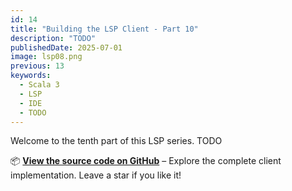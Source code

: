```yaml
---
id: 14
title: "Building the LSP Client - Part 10"
description: "TODO"
publishedDate: 2025-07-01
image: lsp08.png
previous: 13
keywords:
  - Scala 3
  - LSP
  - IDE
  - TODO
---
```


Welcome to the tenth part of this LSP series. TODO

📦 [**View the source code on GitHub**](https://github.com/smart-data-lake/sdl-vscode-extension) – Explore the complete client implementation. Leave a star if you like it!

